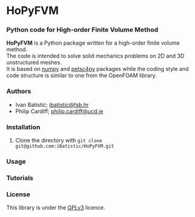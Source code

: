 # HoPyFVM  
### Python code for High-order Finite Volume Method

__HoPyFVM__ is a Python package written for a high-order finite volume method.  
The code is intended to solve solid mechanics problems on 2D and 3D unstructured meshes.  
It is based on [numpy](https://numpy.org/) and [petsc4py](https://petsc.org/release/petsc4py/) packages while the coding style and code structure is similar to one from the OpenFOAM library.

### Authors
 - Ivan Batistić; [ibatistic@fsb.hr](ibatistic@fsb.hr)
 - Philip Cardiff; [philip.cardiff@ucd.ie](philip.cardiff@ucd.ie)

### Installation

1. Clone the directory with `git clone git@github.com:iBatistic/HoPyFVM.git`

### Usage

### Tutorials


### License
This library is under the [GPLv3](https://www.gnu.org/licenses/gpl-3.0.en.html) licence.


